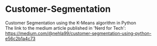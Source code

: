 # Customer-Segmentation
Customer Segmentation using the K-Means algorithm in Python
<br> The link to the medium article published in 'Nerd for Tech': https://medium.com/@nehla99/customer-segmentation-using-python-e56c2b1a4c73 </br>
